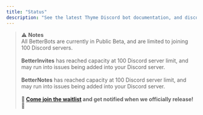 ```yaml
---
title: "Status"
description: "See the latest Thyme Discord bot documentation, and discover/add new Thyme bots and services. Check Thyme bot status, uptime, and downtime notifications."
---
```


> ⚠ **Notes**
> <br>
> All BetterBots are currently in Public Beta, and are limited to joining 100 Discord servers.
> <br><br>
> **BetterInvites** has reached capacity at 100 Discord server limit, and may run into issues being added into your Discord server.
> <br><br>
> **BetterNotes** has reached capacity at 100 Discord server limit, and may run into issues being added into your Discord server.
> <br><br>
> **🌿 [Come join the waitlist](/discord) and get notified when we officially release! 🌿**

<br />

<Status-BotCount />
